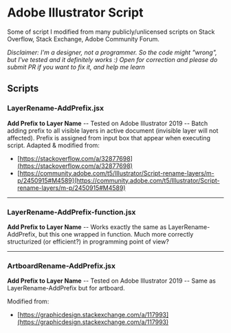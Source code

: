 # Adobe Illustrator Script

Some of script I modified from many publicly/unlicensed scripts on Stack Overflow, Stack Exchange, Adobe Community Forum.

*Disclaimer: I'm a designer, not a programmer. So the code might "wrong", but I've tested and it definitely works :) Open for correction and please do submit PR if you want to fix it, and help me learn*

## Scripts

### LayerRename-AddPrefix.jsx
**Add Prefix to Layer Name** -- Tested on Adobe Illustrator 2019 -- Batch adding prefix to all visible layers in active document (invisible layer will not affected). Prefix is assigned from input box that appear when executing script.
Adapted & modified from:
- [https://stackoverflow.com/a/32877698](https://stackoverflow.com/a/32877698)
- [https://community.adobe.com/t5/Illustrator/Script-rename-layers/m-p/2450915#M4589](https://community.adobe.com/t5/Illustrator/Script-rename-layers/m-p/2450915#M4589)

---

### LayerRename-AddPrefix-function.jsx
**Add Prefix to Layer Name** -- Works exactly the same as LayerRename-AddPrefix, but this one wrapped in function. Much more correctly structurized (or efficient?) in programming point of view?

---

### ArtboardRename-AddPrefix.jsx
**Add Prefix to Layer Name** -- Tested on Adobe Illustrator 2019 -- Same as LayerRename-AddPrefix but for artboard. 

Modified from:
- [https://graphicdesign.stackexchange.com/a/117993](https://graphicdesign.stackexchange.com/a/117993)